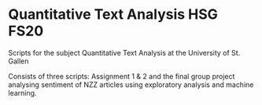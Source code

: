 # Quantitative Text Analysis HSG FS20

Scripts for the subject Quantitative Text Analysis at the University of St. Gallen

Consists of three scripts: Assignment 1 & 2 and the final group project analysing sentiment of NZZ articles using exploratory analysis and machine learning. 
